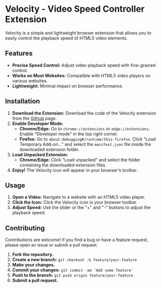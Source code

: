 # Velocity - Video Speed Controller Extension

Velocity is a simple and lightweight browser extension that allows you to easily control the playback speed of HTML5 video elements.

## Features

* **Precise Speed Control:** Adjust video playback speed with fine-grained control.
* **Works on Most Websites:** Compatible with HTML5 video players on various websites.
* **Lightweight:** Minimal impact on browser performance.

## Installation

1.  **Download the Extension:** Download the code of the Velocity extension from the [Github](https://github.com/ohmptl/velocity/) page.
2.  **Enable Developer Mode:**
    * **Chrome/Edge:** Go to `chrome://extensions` or `edge://extensions`. Enable "Developer mode" in the top right corner.
    * **Firefox:** Go to `about:debugging#/runtime/this-firefox`. Click "Load Temporary Add-on..." and select the `manifest.json` file inside the downloaded extension folder.
3.  **Load Unpacked Extension:**
    * **Chrome/Edge:** Click "Load unpacked" and select the folder containing the downloaded extension files.
4.  **Enjoy!** The Velocity icon will appear in your browser's toolbar.

## Usage

1.  **Open a Video:** Navigate to a website with an HTML5 video player.
2.  **Click the Icon:** Click the Velocity icon in your browser toolbar.
3.  **Adjust Speed:** Use the slider or the "+" and "-" buttons to adjust the playback speed.

## Contributing

Contributions are welcome! If you find a bug or have a feature request, please open an issue or submit a pull request.

1.  **Fork the repository.**
2.  **Create a new branch:** `git checkout -b feature/your-feature`
3.  **Make your changes.**
4.  **Commit your changes:** `git commit -am 'Add some feature'`
5.  **Push to the branch:** `git push origin feature/your-feature`
6.  **Submit a pull request.**
